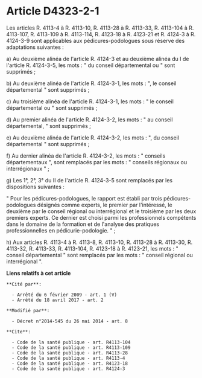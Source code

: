 # Article D4323-2-1

Les articles R. 4113-4 à R. 4113-10, R. 4113-28 à R. 4113-33, R. 4113-104 à R. 4113-107, R. 4113-109 à R. 4113-114, R.
4123-18 à R. 4123-21 et R. 4124-3 à R. 4124-3-9 sont applicables aux pédicures-podologues sous réserve des adaptations
suivantes : 

a) Au deuxième alinéa de l'article R. 4124-3 et au deuxième alinéa du I de l'article R. 4124-3-5, les mots : " du conseil
départemental ou " sont supprimés ; 

b) Au deuxième alinéa de l'article R. 4124-3-1, les mots : ", le conseil départemental " sont supprimés ; 

c) Au troisième alinéa de l'article R. 4124-3-1, les mots : " le conseil départemental ou " sont supprimés ; 

d) Au premier alinéa de l'article R. 4124-3-2, les mots : " au conseil départemental, " sont supprimés ; 

e) Au deuxième alinéa de l'article R. 4124-3-2, les mots : ", du conseil départemental " sont supprimés ; 

f) Au dernier alinéa de l'article R. 4124-3-2, les mots : " conseils départementaux ", sont remplacés par les mots : "
conseils régionaux ou interrégionaux " ; 

g) Les 1°, 2°, 3° du II de l'article R. 4124-3-5 sont remplacés par les dispositions suivantes : 

" Pour les pédicures-podologues, le rapport est établi par trois pédicures-podologues désignés comme experts, le premier par
l'intéressé, le deuxième par le conseil régional ou interrégional et le troisième par les deux premiers experts. Ce dernier
est choisi parmi les professionnels compétents dans le domaine de la formation et de l'analyse des pratiques professionnelles
en pédicurie-podologie. " ; 

h) Aux articles R. 4113-4 à R. 4113-8, R. 4113-10, R. 4113-28 à R. 4113-30, R. 4113-32, R. 4113-33, R. 4113-104, R. 4123-18 à
R. 4123-21, les mots : " conseil départemental " sont remplacés par les mots : " conseil régional ou interrégional ".

**Liens relatifs à cet article**

	**Cité par**:

	  - Arrêté du 6 février 2009 - art. 1 (V)
	  - Arrêté du 18 avril 2017 - art. 2

	**Modifié par**:

	  - Décret n°2014-545 du 26 mai 2014 - art. 8

	**Cite**:

	  - Code de la santé publique - art. R4113-104
	  - Code de la santé publique - art. R4113-109
	  - Code de la santé publique - art. R4113-28
	  - Code de la santé publique - art. R4113-4
	  - Code de la santé publique - art. R4123-18
	  - Code de la santé publique - art. R4124-3
